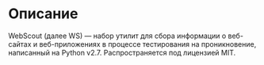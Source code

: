 # Описание

WebScout \(далее WS\) — набор утилит для сбора информации о веб-сайтах и веб-приложениях в процессе тестирования на проникновение, написанный на Python v2.7. Распространяется под лицензией MIT.

